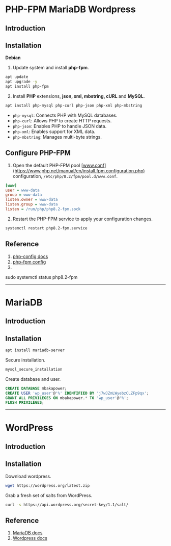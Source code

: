 # PHP-FPM MariaDB Wordpress
## Introduction

## Installation
**Debian**
1. Update system and install **php-fpm**.
```sh
apt update
apt upgrade -y
apt install php-fpm
```

2. Install **PHP** extensions, **json, xml, mbstring, cURL** and **MySQL**.
```sh
apt install php-mysql php-curl php-json php-xml php-mbstring
```
- `php-mysql`: Connects PHP with MySQL databases.
- `php-curl`: Allows PHP to create HTTP requests.
- `php-json`: Enables PHP to handle JSON data.
- `php-xml`: Enables support for XML data.
- `php-mbstring`: Manages multi-byte strings.

## Configure PHP-FPM
1. Open the default PHP-FPM pool [www.conf](https://www.php.net/manual/en/install.fpm.configuration.php) configuration, `/etc/php/8.2/fpm/pool.d/www.conf`.
```ini
[www]
user = www-data
group = www-data
listen.owner = www-data
listen.group = www-data
listen = /run/php/php8.2-fpm.sock
```

2. Restart the PHP-FPM service to apply your configuration changes.
```sh
systemctl restart php8.2-fpm.service
```

## Reference
1. [php-config docs](https://www.php.net/manual/en/install.unix.debian.php)
2. [php-fpm config](https://www.php.net/manual/en/install.fpm.configuration.php)
2. []()

sudo systemctl status php8.2-fpm


---
# MariaDB
## Introduction

## Installation
```sh
apt install mariadb-server
```

Secure installation.
```sh
mysql_secure_installation
```

Create database and user.
```sql
CREATE DATABASE mbakapower;
CREATE USER 'wp_user'@'%' IDENTIFIED BY 'j7wJZmLWyebzCLZFp9qx';
GRANT ALL PRIVILEGES ON mbakapower.* TO 'wp_user'@'%';
FLUSH PRIVILEGES;
```


---
# WordPress

## Introduction

## Installation
Download wordpress.
```sh
wget https://wordpress.org/latest.zip
```

Grab a fresh set of salts from WordPress.
```sh
curl -s https://api.wordpress.org/secret-key/1.1/salt/
```



## Reference
1. [MariaDB docs](https://mariadb.org/documentation/#getting-started)
1. [Wordpress docs](https://developer.wordpress.org/advanced-administration/before-install/howto-install/)